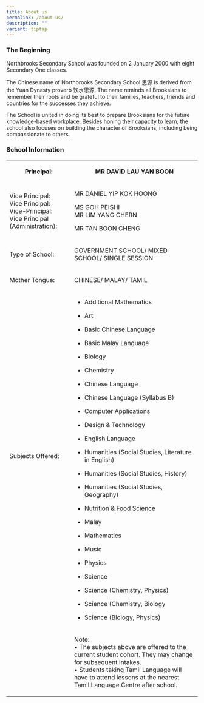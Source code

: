 ```yaml
---
title: About us
permalink: /about-us/
description: ""
variant: tiptap
---
```

<h3>The Beginning</h3>
<p>Northbrooks Secondary School was founded on 2 January 2000 with eight
Secondary One classes.</p>
<p>The Chinese name of Northbrooks Secondary School 思源 is derived from the
Yuan Dynasty proverb 饮水思源. The name reminds all Brooksians to remember
their roots and be grateful to their families, teachers, friends and countries
for the successes they achieve.</p>
<p>The School is united in doing its best to prepare Brooksians for the future
knowledge-based workplace. Besides honing their capacity to learn, the
school also focuses on building the character of Brooksians, including
being compassionate to others.</p>
<h3>School Information</h3>
<table style="minWidth: 50px">
<colgroup>
<col>
<col>
</colgroup>
<tbody>
<tr>
<th rowspan="1" colspan="1">
<p>Principal:</p>
</th>
<th rowspan="1" colspan="1">
<p>MR DAVID LAU YAN BOON</p>
</th>
</tr>
<tr>
<td rowspan="1" colspan="1">
<p>Vice Principal:
<br>Vice Principal:
<br>Vice-Principal:
<br>Vice Principal (Administration):</p>
</td>
<td rowspan="1" colspan="1">
<p>MR DANIEL YIP KOK HOONG</p>
<p>MS GOH PEISHI
<br>MR LIM YANG CHERN</p>
<p>MR TAN BOON CHENG</p>
</td>
</tr>
<tr>
<td rowspan="1" colspan="1">
<p>Type of School:</p>
</td>
<td rowspan="1" colspan="1">
<p>GOVERNMENT SCHOOL/ MIXED SCHOOL/ SINGLE SESSION</p>
</td>
</tr>
<tr>
<td rowspan="1" colspan="1">
<p>Mother Tongue:</p>
</td>
<td rowspan="1" colspan="1">
<p>CHINESE/ MALAY/ TAMIL</p>
</td>
</tr>
<tr>
<td rowspan="1" colspan="1">
<p>Subjects Offered:
<br>
<br>
</p>
</td>
<td rowspan="1" colspan="1">
<ul data-tight="true" class="tight">
<li>
<p>Additional Mathematics</p>
</li>
<li>
<p>Art</p>
</li>
<li>
<p>Basic Chinese Language</p>
</li>
<li>
<p>Basic Malay Language</p>
</li>
<li>
<p>Biology</p>
</li>
<li>
<p>Chemistry</p>
</li>
<li>
<p>Chinese Language</p>
</li>
<li>
<p>Chinese Language (Syllabus B)</p>
</li>
<li>
<p>Computer Applications</p>
</li>
<li>
<p>Design &amp; Technology</p>
</li>
<li>
<p>English Language</p>
</li>
<li>
<p>Humanities (Social Studies, Literature in English)</p>
</li>
<li>
<p>Humanities (Social Studies, History)</p>
</li>
<li>
<p>Humanities (Social Studies, Geography)</p>
</li>
<li>
<p>Nutrition &amp; Food Science</p>
</li>
<li>
<p>Malay</p>
</li>
<li>
<p>Mathematics</p>
</li>
<li>
<p>Music</p>
</li>
<li>
<p>Physics</p>
</li>
<li>
<p>Science</p>
</li>
<li>
<p>Science (Chemistry, Physics)</p>
</li>
<li>
<p>Science (Chemistry, Biology</p>
</li>
<li>
<p>Science (Biology, Physics)</p>
</li>
</ul>
</td>
</tr>
<tr>
<td rowspan="1" colspan="1">
<p></p>
</td>
<td rowspan="1" colspan="1">
<p>Note:
<br>• The subjects above are offered to the current student cohort. They may
change for subsequent intakes.
<br>• Students taking Tamil Language will have to attend lessons at the nearest
Tamil Language Centre after school.</p>
</td>
</tr>
</tbody>
</table>
<p></p>